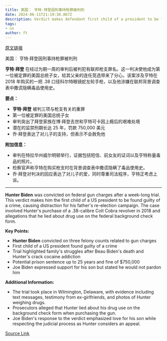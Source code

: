 ```yaml
---
title: 美国： 亨特·拜登因刑事持枪罪被判刑
date: 2024-06-11T21:19:38.867Z
description: Verdict makes defendant first child of a president to be found guilty of a crime
tags: 
- us
author: ft
---
```


[原文链接](https://ft.com/content/03758e7c-8157-4c8f-b7c7-896470154fa9)

美国： 亨特·拜登因刑事持枪罪被判刑

**亨特·拜登** 在经过为期一周的审判后被判犯有联邦枪支罪名。这一判决使他成为第一位被定罪的美国总统子女，给其父亲的连任竞选带来了分心。该案涉及亨特在 2018 年购买的一把 .38 口径科尔特眼镜蛇左轮手枪，以及他涉嫌在联邦背景调查表中撒谎隐瞒毒品使用史。

**要点：**
- **亨特·拜登** 被判三项与枪支有关的重罪
- 第一位被定罪的美国总统子女
- 审判突出了拜登家族在博·拜登去世和亨特可卡因上瘾后的艰难处境
- 潜在的监禁刑期长达 25 年，罚款 750,000 美元
- 乔·拜登表达了对儿子的支持，但表示不会赦免他

**附加信息：**
- 审判在特拉华州威尔明顿举行，证据包括短信、前女友的证词以及亨特称量毒品的照片。
- 检察官声称亨特在购买枪支时在背景调查表中撒谎隐瞒了毒品使用史。
- 乔·拜登对判决的回应表达了对儿子的爱，同时尊重司法程序，亨特正考虑上诉。

---

 **Hunter Biden** was convicted on federal gun charges after a week-long trial. This verdict makes him the first child of a US president to be found guilty of a crime, causing distraction for his father's re-election campaign. The case involved Hunter's purchase of a .38-calibre Colt Cobra revolver in 2018 and allegations that he lied about drug use on the federal background check form.

**Key Points:**
- **Hunter Biden** convicted on three felony counts related to gun charges
- First child of a US president found guilty of a crime
- Trial highlighted family's struggles after Beau Biden's death and Hunter's crack cocaine addiction
- Potential prison sentence up to 25 years and fine of $750,000
- Joe Biden expressed support for his son but stated he would not pardon him

**Additional Information:**
- The trial took place in Wilmington, Delaware, with evidence including text messages, testimony from ex-girlfriends, and photos of Hunter weighing drugs.
- Prosecutors alleged that Hunter lied about his drug use on the background check form when purchasing the gun.
- Joe Biden's response to the verdict emphasized love for his son while respecting the judicial process as Hunter considers an appeal.

[Source Link](https://ft.com/content/03758e7c-8157-4c8f-b7c7-896470154fa9)


